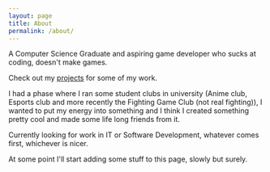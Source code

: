 ```yaml
---
layout: page
title: About
permalink: /about/
---
```


A Computer Science Graduate and aspiring game developer who sucks at coding, doesn't make games.

Check out my [projects]({{base.url}}/projects/) for some of my work.<br>

I had a phase where I ran some student clubs in university (Anime club, Esports club and more recently the Fighting Game Club (not real fighting)), I wanted to put my energy into something and I think I created something pretty cool and made some life long friends from it. 

Currently looking for work in IT or Software Development, whatever comes first, whichever is nicer. 

At some point I'll start adding some stuff to this page, slowly but surely. 